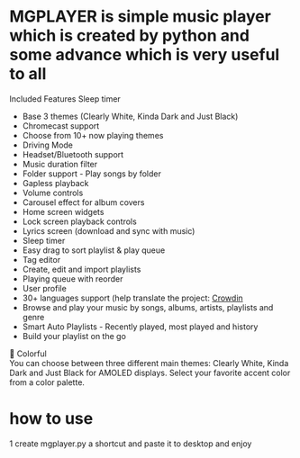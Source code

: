 # MGPLAYER is simple music player which is created by python and some advance which is very useful to all


Included Features
Sleep timer

<ul dir="auto">
<li>Base 3 themes (Clearly White, Kinda Dark and Just Black)</li>
<li>Chromecast support</li>
<li>Choose from 10+ now playing themes</li>
<li>Driving Mode</li>
<li>Headset/Bluetooth support</li>
<li>Music duration filter</li>
<li>Folder support - Play songs by folder</li>
<li>Gapless playback</li>
<li>Volume controls</li>
<li>Carousel effect for album covers</li>
<li>Home screen widgets</li>
<li>Lock screen playback controls</li>
<li>Lyrics screen (download and sync with music)</li>
<li>Sleep timer</li>
<li>Easy drag to sort playlist &amp; play queue</li>
<li>Tag editor</li>
<li>Create, edit and import playlists</li>
<li>Playing queue with reorder</li>
<li>User profile</li>
<li>30+ languages support (help translate the project: <a href="https://crowdin.com/project/retromusicplayer" rel="nofollow">Crowdin</a></li>
<li>Browse and play your music by songs, albums, artists, playlists and
genre</li>
<li>Smart Auto Playlists - Recently played, most played and history</li>
<li>Build your playlist on the go</li>
</ul>

🎨 Colorful
<br>
You can choose between three different main themes: Clearly White, Kinda Dark and Just Black for AMOLED displays. Select your favorite accent color from a color palette.

# how to use

1 create mgplayer.py a shortcut and paste it to desktop and enjoy
